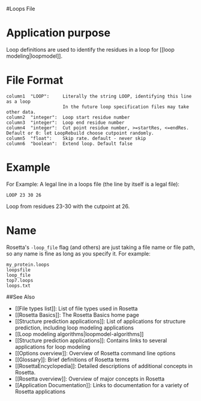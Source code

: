 #Loops File


Application purpose
===========================================

Loop definitions are used to identify the residues in a loop for [[loop modeling|loopmodel]].

File Format
======

```
column1  "LOOP":     Literally the string LOOP, identifying this line as a loop
                     In the future loop specification files may take other data.
column2  "integer":  Loop start residue number
column3  "integer":  Loop end residue number
column4  "integer":  Cut point residue number, >=startRes, <=endRes. Default or 0: let LoopRebuild choose cutpoint randomly.
column5  "float":    Skip rate. default - never skip
column6  "boolean":  Extend loop. Default false
```

Example
=======

For Example: A legal line in a loops file (the line by itself is a legal file):

```
LOOP 23 30 26
```
Loop from residues 23-30 with the cutpoint at 26.

Name
====

Rosetta's `-loop_file` flag (and others) are just taking a file name or file path, so any name is fine as long as you specify it.  For example:

```
my_protein.loops 
loopsfile
loop_file
top7.loops
loops.txt
```


##See Also

* [[File types list]]: List of file types used in Rosetta
* [[Rosetta Basics]]: The Rosetta Basics home page
* [[Structure prediction applications]]: List of applications for structure prediction, including loop modeling applications
* [[Loop modeling algorithms|loopmodel-algorithms]]
* [[Structure prediction applications]]: Contains links to several applications for loop modeling
* [[Options overview]]: Overview of Rosetta command line options
* [[Glossary]]: Brief definitions of Rosetta terms
* [[RosettaEncyclopedia]]: Detailed descriptions of additional concepts in Rosetta.
* [[Rosetta overview]]: Overview of major concepts in Rosetta
* [[Application Documentation]]: Links to documentation for a variety of Rosetta applications

<!--
The purpose of this remaining text is to improve the searchability of this page: 

loops file 

loops file 

loops file 

loop file 

loop file 

loop file

loop file 

loop file 

loop file

loop file 

loop file 

loop file
//-->

